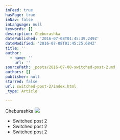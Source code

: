 ```yaml
---
inFeed: true
hasPage: true
inNav: false
inLanguage: null
keywords: []
description: Cheburashka
datePublished: '2016-07-08T01:45:39.249Z'
dateModified: '2016-07-08T01:45:25.684Z'
title: ''
author:
  - name: ''
    url: ''
sourcePath: _posts/2016-07-08-switched-post-2.md
authors: []
publisher: null
starred: false
url: switched-post-2/index.html
_type: Article

---
```

Cheburashka
![](https://the-grid-user-content.s3-us-west-2.amazonaws.com/a22012bc-c851-4e1f-92b6-9ac59c4182d7.jpg)

* Switched post 2
* Switched post 2
* Switched post 2